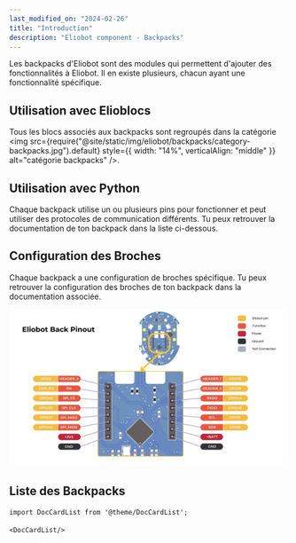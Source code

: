 ```yaml
---
last_modified_on: "2024-02-26"
title: "Introduction"
description: "Eliobot component - Backpacks"
---
```


Les backpacks d'Eliobot sont des modules qui permettent d'ajouter des fonctionnalités à Eliobot.
Il en existe plusieurs, chacun ayant une fonctionnalité spécifique.

## Utilisation avec Elioblocs

Tous les blocs associés aux backpacks sont regroupés dans la catégorie <img src={require("@site/static/img/eliobot/backpacks/category-backpacks.jpg").default} style={{ width: "14%", verticalAlign: "middle" }} alt="catégorie backpacks" />.

## Utilisation avec Python

Chaque backpack utilise un ou plusieurs pins pour fonctionner et peut utiliser des protocoles de communication différents.
Tu peux retrouver la documentation de ton backpack dans la liste ci-dessous.

## Configuration des Broches

Chaque backpack a une configuration de broches spécifique. Tu peux retrouver la configuration des broches de ton backpack dans la documentation associée.

![Brochage de Eliobot](../../static/img/backpacks/eliobot_pinout.jpg)

## Liste des Backpacks

```mdx-code-block
import DocCardList from '@theme/DocCardList';

<DocCardList/>
```